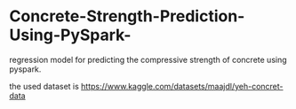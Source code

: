 # Concrete-Strength-Prediction-Using-PySpark-
regression model for predicting the compressive strength of concrete using pyspark.


the used dataset is https://www.kaggle.com/datasets/maajdl/yeh-concret-data  
